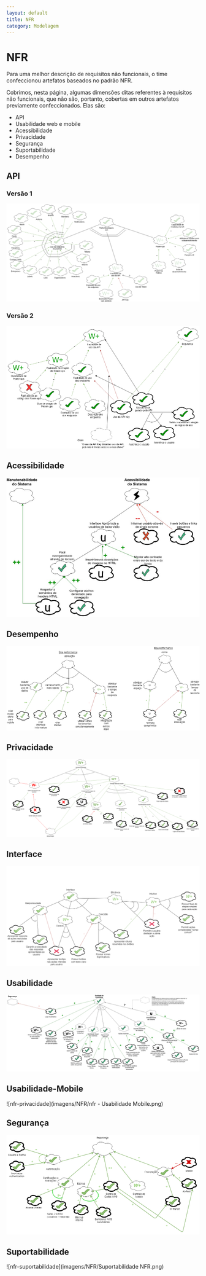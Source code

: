 ```yaml
---
layout: default
title: NFR
category: Modelagem
---
```


# NFR

Para uma melhor descrição de requisitos não funcionais, o time confeccionou artefatos baseados no padrão NFR.

Cobrimos, nesta página, algumas dimensões ditas referentes à requisitos não funcionais, que não são, portanto, cobertas em outros artefatos previamente confeccionados. Elas são:

- API
- Usabilidade web e mobile
- Acessibilidade
- Privacidade
- Segurança
- Suportabilidade
- Desempenho

## API

### Versão 1

![nfr-api](imagens/NFR/api-trello.png)

### Versão 2

![nfr-api-v2](imagens/NFR/api-trello-v2.png)

## Acessibilidade

![nfr-acessibilidade](imagens/NFR/nfr_acessibilidade.jpg)

## Desempenho

![nfr-desempenho](imagens/NFR/nfr-desempenho.png)

## Privacidade

![nfr-privacidade](imagens/NFR/nfr_privacidade_diagrama.png)

## Interface

![nfr-interface](imagens/NFR/NFR_Interface.png)

## Usabilidade 

![nfr-usabilidade](imagens/NFR/nfr_usabilidade.jpg)

## Usabilidade-Mobile

![nfr-privacidade](imagens/NFR/nfr - Usabilidade Mobile.png)

## Segurança

![nfr-seguranca](imagens/NFR/nfr_seguranca.png)

## Suportabilidade 

![nfr-suportabilidade](imagens/NFR/Suportabilidade NFR.png)
